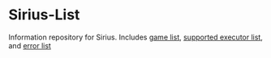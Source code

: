 # Sirius-List

Information repository for Sirius. Includes [game list](/games.md), [supported executor list](/supported-executors.md), and [error list](/errors.md)
